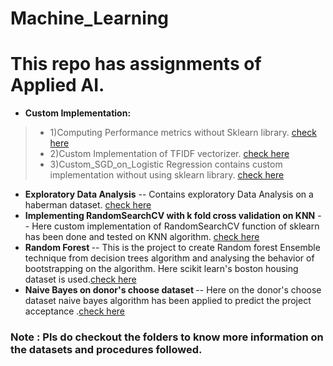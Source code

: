 # Machine_Learning
# This repo has assignments of Applied AI.
- <b>Custom Implementation: </b>
> - 1)Computing Performance metrics without Sklearn library. [check here](https://github.com/pranavasu/Machine_Learning/tree/main/Computing%20Performance%20metrics%20without%20Sklearn%20library) 
> - 2)Custom Implementation of TFIDF vectorizer. [check here](https://github.com/pranavasu/Machine_Learning/tree/main/Custom%20Implementation%20of%20TFIDF%20vectorizer)
> - 3)Custom_SGD_on_Logistic Regression contains custom implementation without using sklearn library. [check here](https://github.com/pranavasu/Machine_Learning/tree/main/Custom_SGD_on_Logistic%20Regression)
- <b>Exploratory Data Analysis</b>  -- Contains exploratory Data Analysis on a haberman dataset. [check here](https://github.com/pranavasu/Machine_Learning/tree/main/Exploratory%20Data%20Analysis)
- <b>Implementing RandomSearchCV with k fold cross validation on KNN</b> -- Here custom implementation of RandomSearchCV function of sklearn has been done and tested on KNN algorithm. [check here](https://github.com/pranavasu/Machine_Learning/tree/main/Implementing%20RandomSearchCV%20with%20k%20fold%20cross%20validation%20on%20KNN)
- <b>Random Forest </b> -- This is the project to create Random forest Ensemble technique from decision trees algorithm and analysing the behavior of bootstrapping on the algorithm. Here scikit learn's boston housing dataset is used.[check here](https://github.com/pranavasu/Machine_Learning/tree/main/Random%20Forest)
- <b>Naive Bayes on donor's choose dataset </b> -- Here on the donor's choose dataset naive bayes algorithm has been applied to predict the project acceptance .[check here](https://github.com/pranavasu/Machine_Learning/tree/main/Naive%20Bayes%20on%20donor's%20choose%20dataset)
### Note : Pls do checkout the folders to know more information on the datasets and procedures followed.
